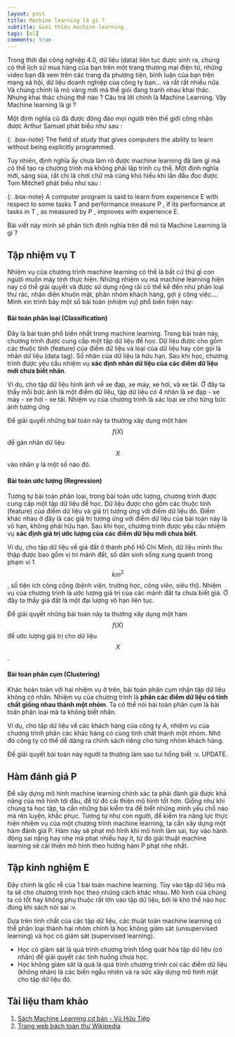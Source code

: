```yaml
---
layout: post
title: Machine learning là gì ?
subtitle: Giới thiệu machine learning.
tags: [ml]
comments: true
---
```


Trong thời đại công nghiệp 4.0, dữ liệu (data) liên tục được sinh ra, chúng có thể lịch sử mua hàng của bạn trên một trang thương mại điện tử, những video bạn đã xem trên các trang đa phương tiện, bình luận của bạn trên mạng xã hội, dữ liệu doanh nghiệp của công ty bạn... và rất rất nhiều nữa. Và chúng chính là mỏ vàng mới mà thế giói đang tranh nhau khai thác. Nhưng khai thác chúng thế nào ? Câu trả lời chính là Machine Learning. Vậy Machine learning là gì ?

Một định nghĩa cũ đã được đông đảo mọi người trên thế giới công nhận được Arthur Samuel phát biểu như sau : 

{: .box-note}
The field of study that gives computers the ability to learn without being explicitly programmed.

Tuy nhiên, định nghĩa ấy chưa làm rõ được machine learning đã làm gì mà có thể tạo ra chương trình mà không phải lập trình cụ thể. Một định nghĩa mới, sáng sủa, rất chi là chơi chữ mà cũng khó hiểu khi lần đầu đọc được Tom Mitchell phát biểu như sau :

{: .box-note}
A computer program is said to learn from experience E with respect to some tasks T and performance measure P , if its performance at tasks in T , as measured by P , improves with experience E.

Bài viết này mình sẽ phân tích định nghĩa trên để mô tả Machine Learning là gì ?

## Tập nhiệm vụ T
Nhiệm vụ của chương trình machine learning có thể là bất cứ thứ gì con người muốn máy tính thực hiện. Những nhiệm vụ mà machine learning hiện nay có thể giải quyết và được sử dụng rộng rãi có thể kể đến như phân loại thư rác, nhận diện khuôn mặt, phân nhóm khách hàng, gợi ý công việc.... Mình xin trình bày một số bài toán (nhiệm vụ) phổ biến hiện nay:

#### Bài toán phân loại (Classification)
Đây là bài toán phổ biến nhất trong machine learning. Trong bài toán này, chương trình được cung cấp một tập dữ liệu để học. Dữ liệu được cho gồm các thuộc tính (feature) của điểm dữ liệu và loại của dữ liệu hay còn gọi là nhãn dữ liệu (data tag). Số nhãn của dữ liệu là hữu hạn. Sau khi học, chương trình được yêu cầu nhiệm vụ **xác định nhãn dữ liệu của các điểm dữ liệu mới chưa biết nhãn**.


Ví dụ, cho tập dữ liệu hình ảnh về xe đạp, xe máy, xe hơi, và xe tải. Ở đây ta thấy mỗi bức ảnh là một điểm dữ liêu, tập dữ liệu có 4 nhãn là xe đạp - xe máy - xe hơi - xe tải. Nhiệm vụ của chương trình là xác loại xe cho từng bức ảnh tương ứng


Để giải quyết những bài toán này ta thường xây dụng một hàm $$ f(X) $$ để gán nhãn dữ liệu $$ X $$ vào nhãn y là một số nào đó. 

#### Bài toán ước lượng (Regression)
Tương tự bài toán phân loại, trong bài toán ước lượng, chương trình được cung cấp một tập dữ liệu để học. Dữ liệu được cho gồm các thuộc tính (feature) của điểm dữ liệu và giá trị tương ứng với điểm dữ liệu đó. Điểm khác nhau ở đây là các giá trị tương ứng với điểm dữ liệu của bài toán này là vô hạn, không phải hữu hạn. Sau khi học, chương trình được yêu cầu nhiệm vụ **xác định giá trị ước lượng của các điểm dữ liệu mới chưa biết**.

Ví dụ, cho tập dữ liệu về giá đất ở thành phố Hồ Chí Minh, dữ liệu mình thu thập được bao gồm vị trí mảnh đất, số dân sinh sống xung quanh trong phạm vi 1 $$ km^2 $$, số tiện ích công cộng (bệnh viện, trường học, công viên, siêu thị). Nhiệm vụ của chương trình là ước lượng giá trị của các mảnh đất ta chưa biết giá. Ở đây ta thấy giá đất là một đại lượng vô hạn liên tục.

Để giải quyết những bài toán này ta thường xây dụng một hàm $$ f(X) $$ để ước lượng giá trị cho dữ liệu $$ X $$.

#### Bài toán phân cụm (Clustering)
Khác hoàn toàn với hai nhiệm vụ ở trên, bài toán phân cụm nhận tập dữ liệu không có nhãn. Nhiệm vụ của chương trình là **phân các điểm dữ liệu có tính chất giống nhau thành một nhóm**. Ta có thể nói bài toàn phân cụm là bài toán phân loại mà ta không biết nhãn.

Ví dụ, cho tập dữ liệu về các khách hàng của công ty A, nhiệm vụ của chương trình phân các khác hàng có cùng tính chất thành một nhóm. Nhờ đó công ty có thể dễ dàng ra chính sách riêng cho từng nhóm khách hàng.

Để giải quyết bài toán này người ta thường làm sao tui hổng biết :v. UPDATE.

## Hàm đánh giá P
Để xây dựng mô hình machine learning chính xác ta phải đánh giá được khả năng của mô hình tới đâu, để từ đó cải thiện mô hình tốt hơn. Giống như khi chúng ta học tập, ta cần những bài kiểm tra để biết những mình yếu chỗ nào mà rèn luyện, khắc phục. Tương tự như con người, để kiểm tra năng lực thực hiện nhiệm vụ của một chương trình machine learning, ta cần xây dựng một hàm đánh giá P. Hàm này sẽ phạt mô hình khi mô hình làm sai, tùy vào hành động sai nặng hay nhẹ mà phạt nhiều hay ít, từ đó giải thuật machine learning sẽ cải thiện mô hình theo hướng hàm P phạt nhẹ nhất.

## Tập kinh nghiệm E
Đây chính là gốc rễ của 1 bài toán machine learning. Tùy vào tập dữ liệu mà ta sẽ cho chương trình học theo những cách khác nhau. Mô hình của chúng ta có tốt hay không phụ thuộc rất lớn vào tập dữ liệu, bởi lẻ khó thể nào học đúng khi sách nói sai :v.


Dựa trên tính chất của các tập dữ liệu, các thuật toán machine learning có thể phân loại thành hai nhóm chính là học không giám sát (unsupervised learning) và học có giám sát (supervised learning).
- Học có giám sát là quá trình chương trình tổng quát hóa tập dữ liệu (có nhãn) để giải quyết các tình huống chưa học.
- Học không giám sát là quá là quá trình chương trình coi các điểm dữ liệu (không nhãn) là các biến ngẫu nhiên và ra sức xây dựng mô hình mật cho tập dữ liệu đó.


## Tài liệu tham khảo

1. [Sách Machine Learning cơ bản - Vũ Hữu Tiệp](https://machinelearningcoban.com/)
2. [Trang web bách toàn thư Wikipedia](https://en.wikipedia.org/)
